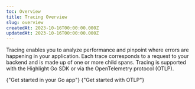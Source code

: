 ```yaml
---
toc: Overview
title: Tracing Overview
slug: overview
createdAt: 2023-10-16T00:00:00.000Z
updatedAt: 2023-10-16T00:00:00.000Z
---
```


Tracing enables you to analyze performance and pinpoint where errors are happening in your application. Each trace corresponds to a request to your backend and is made up of one or more child spans. Tracing is supported with the Highlight Go SDK or via the OpenTelemetry protocol (OTLP).

<DocsCardGroup>
    <DocsCard title="Go" href="./1_go/1_overview.md">
        {"Get started in your Go app"}
    </DocsCard>
    <DocsCard title="OTLP"  href="./3_other.md">
        {"Get started with OTLP"}
    </DocsCard>
</DocsCardGroup>
